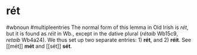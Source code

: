# rét
#wbnoun
#multipleentries
The normal form of this lemma in Old Irish is *rét*, but it is found as *réit* in Wb., except in the dative plural (*rétaib* Wb15c9, *retaib* Wb4a24). We thus set up two separate entries: 1) **rét**, and 2) **réit**. See [[mét]] **mét** and [[sét]] **sét**.